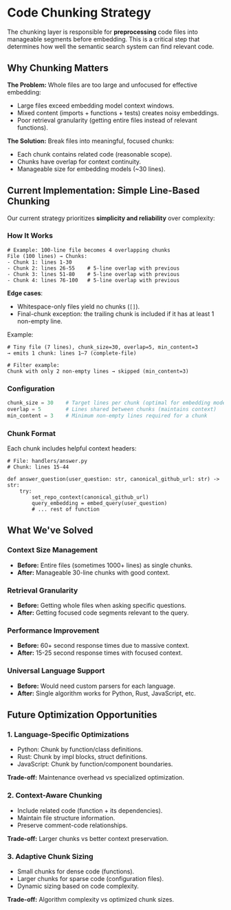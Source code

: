 # Code Chunking Strategy

The chunking layer is responsible for **preprocessing** code files into manageable segments before embedding. This is a critical step that determines how well the semantic search system can find relevant code.

## Why Chunking Matters

**The Problem:** Whole files are too large and unfocused for effective embedding:

- Large files exceed embedding model context windows.
- Mixed content (imports + functions + tests) creates noisy embeddings.
- Poor retrieval granularity (getting entire files instead of relevant functions).

**The Solution:** Break files into meaningful, focused chunks:

- Each chunk contains related code (reasonable scope).
- Chunks have overlap for context continuity.
- Manageable size for embedding models (~30 lines).

## Current Implementation: Simple Line-Based Chunking

Our current strategy prioritizes **simplicity and reliability** over complexity:

### How It Works

```text
# Example: 100-line file becomes 4 overlapping chunks
File (100 lines) → Chunks:
- Chunk 1: lines 1-30
- Chunk 2: lines 26-55    # 5-line overlap with previous
- Chunk 3: lines 51-80    # 5-line overlap with previous
- Chunk 4: lines 76-100   # 5-line overlap with previous
```

**Edge cases**:

- Whitespace-only files yield no chunks (`[]`).
- Final-chunk exception: the trailing chunk is included if it has at least 1 non-empty line.

Example:

```text
# Tiny file (7 lines), chunk_size=30, overlap=5, min_content=3
→ emits 1 chunk: lines 1–7 (complete-file)

# Filter example:
Chunk with only 2 non-empty lines → skipped (min_content=3)
```

### Configuration

```python
chunk_size = 30    # Target lines per chunk (optimal for embedding models)
overlap = 5        # Lines shared between chunks (maintains context)
min_content = 3    # Minimum non-empty lines required for a chunk
```

### Chunk Format

Each chunk includes helpful context headers:

```text
# File: handlers/answer.py
# Chunk: lines 15-44

def answer_question(user_question: str, canonical_github_url: str) -> str:
    try:
        set_repo_context(canonical_github_url)
        query_embedding = embed_query(user_question)
        # ... rest of function
```

## What We've Solved

### Context Size Management

- **Before:** Entire files (sometimes 1000+ lines) as single chunks.
- **After:** Manageable 30-line chunks with good context.

### Retrieval Granularity

- **Before:** Getting whole files when asking specific questions.
- **After:** Getting focused code segments relevant to the query.

### Performance Improvement

- **Before:** 60+ second response times due to massive context.
- **After:** 15-25 second response times with focused context.

### Universal Language Support

- **Before:** Would need custom parsers for each language.
- **After:** Single algorithm works for Python, Rust, JavaScript, etc.

## Future Optimization Opportunities

### 1. **Language-Specific Optimizations**

- Python: Chunk by function/class definitions.
- Rust: Chunk by impl blocks, struct definitions.
- JavaScript: Chunk by function/component boundaries.

**Trade-off:** Maintenance overhead vs specialized optimization.

### 2. **Context-Aware Chunking**

- Include related code (function + its dependencies).
- Maintain file structure information.
- Preserve comment-code relationships.

**Trade-off:** Larger chunks vs better context preservation.

### 3. **Adaptive Chunk Sizing**

- Small chunks for dense code (functions).
- Larger chunks for sparse code (configuration files).
- Dynamic sizing based on code complexity.

**Trade-off:** Algorithm complexity vs optimized chunk sizes.
